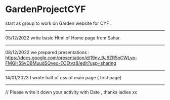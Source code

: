 # GardenProjectCYF

start as group to work on Garden website for CYF .

----------------------------

05/12/2022 write basic Html of Home page from Sahar.

----------------------------
08/12/2022
we prepared presentations :
https://docs.google.com/presentation/d/19nv_9J6ZR5eCWLyp-FMGH5SvDBMuudSQyeo-EOEtvz8/edit?usp=sharing

----------------------------
14/01/2023 
I wrote half of css of main page ( first page) 

----------------------------

// Please write it down your activity with Date , thanks ladies xx


